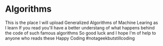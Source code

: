 # Algorithms
This is the place I will upload Generalized Algorithms of Machine Learing as I learn
If you read you'll have a better understang of what happens behind the code of such famous algorithms 
So good luck and I hope I'm of help to anyone who reads these
Happy Coding
#notageekbutstillcoding
